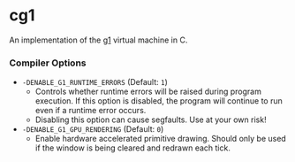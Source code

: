 # cg1

An implementation of the [g1](https://github.com/7Limes/g1) virtual machine in C.


### Compiler Options

- `-DENABLE_G1_RUNTIME_ERRORS` (Default: `1`)
  - Controls whether runtime errors will be raised during program execution. If this option is disabled, the program will continue to run even if a runtime error occurs.
  - Disabling this option can cause segfaults. Use at your own risk!
- `-DENABLE_G1_GPU_RENDERING` (Default: `0`)
  - Enable hardware accelerated primitive drawing. Should only be used if the window is being cleared and redrawn each tick.
